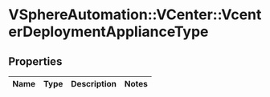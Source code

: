 # VSphereAutomation::VCenter::VcenterDeploymentApplianceType

## Properties
Name | Type | Description | Notes
------------ | ------------- | ------------- | -------------


